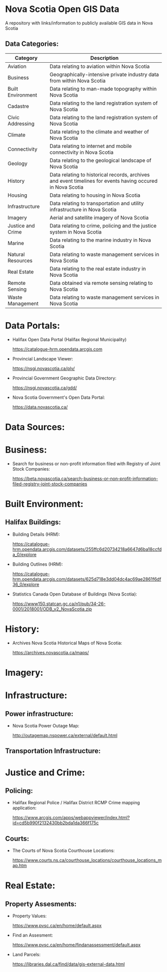 # Nova Scotia Open GIS Data
A repository with links/information to publicly available GIS data in Nova Scotia

## Data Categories:

| Category | Description |
| --- | --- |
| Aviation | Data relating to aviation within Nova Scotia |
| Business | Geographically-intensive private industry data from within Nova Scotia |
| Built Environment | Data relating to man-made topography within Nova Scotia |
| Cadastre | Data relating to the land registration system of Nova Scotia |
| Civic Addressing | Data relating to the land registration system of Nova Scotia |
| Climate | Data relating to the climate and weather of Nova Scotia |
| Connectivity | Data relating to internet and mobile connectivity in Nova Scotia |
| Geology | Data relating to the geological landscape of Nova Scotia |
| History | Data relating to historical records, archives and event timelines for events having occured in Nova Scotia |
| Housing | Data relating to housing in Nova Scotia |
| Infrastructure | Data relating to transportation and utility infrastructure in Nova Scotia |
| Imagery | Aerial and satellite imagery of Nova Scotia |
| Justice and Crime | Data relating to crime, policing and the justice system in Nova Scotia |
| Marine | Data relating to the marine industry in Nova Scotia |
| Natural Resources | Data relating to waste management services in Nova Scotia |
| Real Estate | Data relating to the real estate industry in Nova Scotia |
| Remote Sensing | Data obtained via remote sensing relating to Nova Scotia |
| Waste Management | Data relating to waste management services in Nova Scotia |

# Data Portals:

- Halifax Open Data Portal (Halifax Regional Municipality)

  https://catalogue-hrm.opendata.arcgis.com

- Provincial Landscape Viewer:

  https://nsgi.novascotia.ca/plv/

- Provincial Government Geographic Data Directory:

  https://nsgi.novascotia.ca/gdd/

- Nova Scotia Government's Open Data Portal:

  https://data.novascotia.ca/


# Data Sources:

# Business:

- Search for business or non-profit information filed with Registry of Joint Stock Companies:

  https://beta.novascotia.ca/search-business-or-non-profit-information-filed-registry-joint-stock-companies

# Built Environment:

## Halifax Buildings:

- Building Details (HRM):

  https://catalogue-hrm.opendata.arcgis.com/datasets/255ffc6d20734218a6647d6ba18ccfda_0/explore

- Building Outlines (HRM):

  https://catalogue-hrm.opendata.arcgis.com/datasets/625d718e3dd04dc4ac69ae2861f6df36_0/explore

- Statistics Canada Open Database of Buildings (Nova Scotia):

  https://www150.statcan.gc.ca/n1/pub/34-26-0001/2018001/ODB_v2_NovaScotia.zip

# History:

- Archives Nova Scotia Historical Maps of Nova Scotia:

  https://archives.novascotia.ca/maps/

# Imagery:



# Infrastructure:

## Power infrastructure:

- Nova Scotia Power Outage Map:

  http://outagemap.nspower.ca/external/default.html

## Transportation Infrastructure:


# Justice and Crime:

## Policing:
- Halifax Regional Police / Halifax District RCMP Crime mapping application:

  https://www.arcgis.com/apps/webappviewer/index.html?id=cd5b990f2132430bb2bda1da366f175c

## Courts:
- The Courts of Nova Scotia Courthouse Locations:

  https://www.courts.ns.ca/courthouse_locations/courthouse_locations_map.htm


# Real Estate:

## Property Assesments:

- Property Values:

  https://www.pvsc.ca/en/home/default.aspx

- Find an Assesment:

  https://www.pvsc.ca/en/home/findanassessment/default.aspx


- Land Parcels:

  https://libraries.dal.ca/find/data/gis-external-data.html
